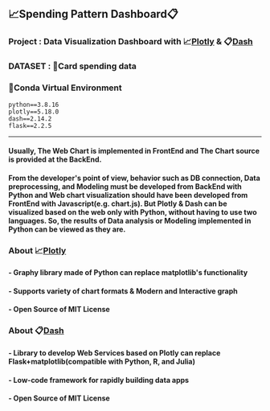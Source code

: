 ## 📈Spending Pattern Dashboard📋
### Project : Data Visualization Dashboard with 📈[Plotly](https://github.com/plotly/plotly.py) & 📋[Dash](https://github.com/plotly/dash)
### DATASET : 📂Card spending data
### 🐍Conda Virtual Environment

    python==3.8.16
    plotly==5.18.0
    dash==2.14.2
    flask==2.2.5

---
#### Usually, The Web Chart is implemented in FrontEnd and The Chart source is provided at the BackEnd.
#### From the developer's point of view, behavior such as DB connection, Data preprocessing, and Modeling must be developed from BackEnd with Python and Web chart visualization should have been developed from FrontEnd with Javascript(e.g. chart.js). But Plotly & Dash can be visualized based on the web only with Python, without having to use two languages. So, the results of Data analysis or Modeling implemented in Python can be viewed as they are.

### About 📈[Plotly](https://github.com/plotly/plotly.py)
#### - Graphy library made of Python can replace matplotlib's functionality
#### - Supports variety of chart formats & Modern and Interactive graph
#### - Open Source of MIT License
### About 📋[Dash](https://github.com/plotly/dash)  
#### - Library to develop Web Services based on Plotly can replace Flask+matplotlib(compatible with Python, R, and Julia)
#### - Low-code framework for rapidly building data apps
#### - Open Source of MIT License